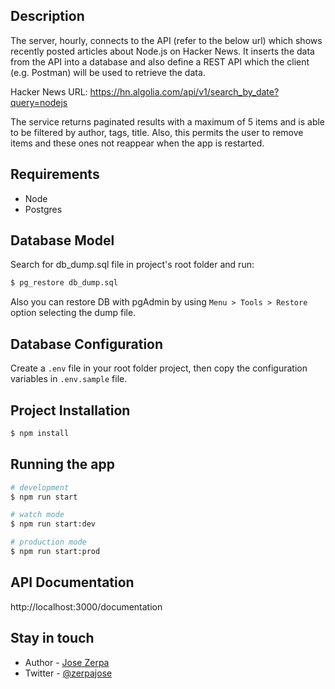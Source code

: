 ## Description

The server, hourly, connects to the API (refer to the below url) which shows recently posted articles about Node.js on Hacker News. It inserts the data from the API into a database and also define a REST API which the client (e.g. Postman) will be used to retrieve the data.

Hacker News URL: https://hn.algolia.com/api/v1/search_by_date?query=nodejs

The service returns paginated results with a maximum of 5 items and is able to be filtered by author, tags, title. Also, this permits the user to remove items and these ones not reappear when the app is restarted.

## Requirements

- Node
- Postgres

## Database Model

Search for db_dump.sql file in project's root folder and run:
```bash
$ pg_restore db_dump.sql
```
Also you can restore DB with pgAdmin by using ```Menu > Tools > Restore``` option selecting the dump file.

## Database Configuration

Create a ```.env``` file in your root folder project, then copy the configuration variables in ```.env.sample``` file.

## Project Installation

```bash
$ npm install
```

## Running the app

```bash
# development
$ npm run start

# watch mode
$ npm run start:dev

# production mode
$ npm run start:prod
```
## API Documentation

http://localhost:3000/documentation

## Stay in touch

- Author - [Jose Zerpa](https://vincentdev.xyz)
- Twitter - [@zerpajose](https://twitter.com/zerpajose)
